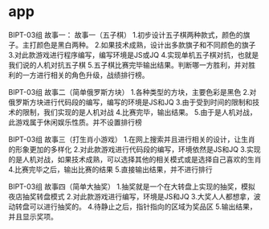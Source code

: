# app
BIPT-03组
故事一：
故事一（五子棋）
1.初步设计五子棋两种款式，颜色的旗子。主打颜色是黑白两种。
2.如果技术成熟，设计出多款旗子和不同颜色的旗子
3.对此款游戏进行程序编写，编写环境是JS或JQ
4.实现单机五子棋对抗，也就是我们说的人机对抗五子棋
5.五子棋比赛完毕输出结果。判断哪一方胜利，并对胜利的一方进行相关的角色升级，战绩排行榜。
 
 BIPT-03组
 故事二（简单俄罗斯方块）
 1.各种类型的方块，主要色彩是黑色
 2.对俄罗斯方块进行代码段的编写，编写的环境是JS和JQ
 3.由于受到时间的限制和技术的限制，我们实现的是人机对战
 4.比赛完毕，输出结果。
 5.由于是人机对战，此游戏属于休闲娱乐性质。并不设置排行榜

BIPT-03组
故事三（打生肖小游戏）
1.在网上搜索并且进行相关的设计，让生肖的形象更加的多样化
2.对此款游戏进行代码段的编写，环境依然是JS和JQ
3.实现的是人机对战，如果技术成熟，可以选择其他的相关模式或是选择自己喜欢的生肖
4.比赛完毕之后，输出比赛的结果
5.直接输出结果，并不进行排行

BIPT-03组
故事四（简单大抽奖）
1.抽奖就是一个在大转盘上实现的抽奖，模拟夜店抽奖转盘模式
2.对此款游戏进行编写，环境是JS和JQ
3.大奖人人都想拿，波动转盘可以进行抽奖的。
4.待静止之后，指针指向的区域为奖品区
5.输出结果，并且显示奖项。
